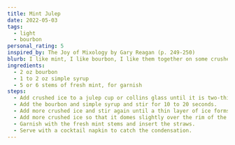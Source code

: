 ```yaml
---
title: Mint Julep
date: 2022-05-03
tags:
  - light
  - bourbon
personal_rating: 5
inspired_by: The Joy of Mixology by Gary Reagan (p. 249-250)
blurb: I like mint, I like bourbon, I like them together on some crushed ice.
ingredients:
  - 2 oz bourbon
  - 1 to 2 oz simple syrup
  - 5 or 6 stems of fresh mint, for garnish
steps:
  - Add crushed ice to a julep cup or collins glass until it is two-thirds full.
  - Add the bourbon and simple syrup and stir for 10 to 20 seconds.
  - Add more crushed ice and stir again until a thin layer of ice forms on the outside of the glass.
  - Add more crushed ice so that it domes slightly over the rim of the glass.
  - Garnish with the fresh mint stems and insert the straws.
  - Serve with a cocktail napkin to catch the condensation.
---
```

